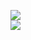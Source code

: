[![](https://img.shields.io/badge/Made%20With-Github%20Spray-lightgrey.svg?style=for-the-badge&logo=github)](https://github.com/Annihil/github-spray#15439)  
[![](https://i.imgur.com/2DrTn0Z.gif)](https://github.com/Annihil/github-spray)
